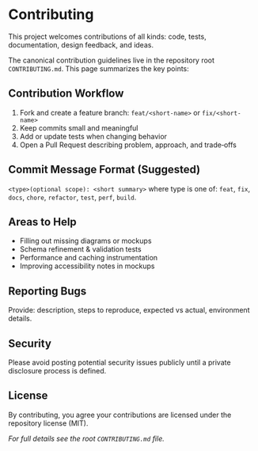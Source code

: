 # Contributing

This project welcomes contributions of all kinds: code, tests, documentation, design feedback, and ideas.

The canonical contribution guidelines live in the repository root `CONTRIBUTING.md`. This page summarizes the key points:

## Contribution Workflow
1. Fork and create a feature branch: `feat/<short-name>` or `fix/<short-name>`
2. Keep commits small and meaningful
3. Add or update tests when changing behavior
4. Open a Pull Request describing problem, approach, and trade‑offs

## Commit Message Format (Suggested)
`<type>(optional scope): <short summary>` where type is one of: `feat`, `fix`, `docs`, `chore`, `refactor`, `test`, `perf`, `build`.

## Areas to Help
- Filling out missing diagrams or mockups
- Schema refinement & validation tests
- Performance and caching instrumentation
- Improving accessibility notes in mockups

## Reporting Bugs
Provide: description, steps to reproduce, expected vs actual, environment details.

## Security
Please avoid posting potential security issues publicly until a private disclosure process is defined.

## License
By contributing, you agree your contributions are licensed under the repository license (MIT).

_For full details see the root `CONTRIBUTING.md` file._
